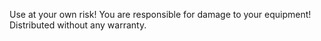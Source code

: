 Use at your own risk! You are responsible for damage to your equipment! Distributed without any warranty.
